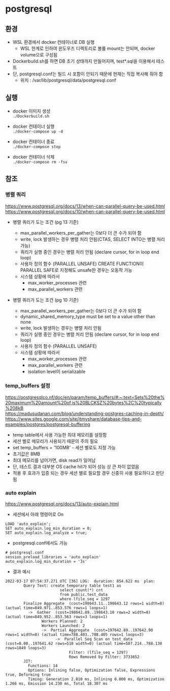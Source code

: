 # postgresql

## 환경

* WSL 환경에서 docker 컨테이너로 DB 실행  
	- WSL 한계로 인하여 윈도우즈 디렉토리로 볼륨 mount는 안되며, docker volume으로 구성됨  
* Dockerbuild.sh를 하면 DB 초기 상태까지 만들어지며, test*.sql을 이용해서 테스트  
* 단, postgresql.conf는 빌드 시 포함이 안되기 때문에 현재는 직접 복사해 줘야 함
	- 위치 : /var/lib/postgresql/data/postgresql.conf  

## 실행

* docker 이미지 생성  
`./Dockerbuild.sh`  

* docker 컨테이너 실행  
`./docker-compose up -d`  

* docker 컨테이너 종료  
`./docker-compose stop`  

* docker 컨테이너 삭제  
`./docker-compose rm -fsv`  

## 참조

### 병렬 쿼리
https://www.postgresql.org/docs/13/when-can-parallel-query-be-used.html  
https://www.postgresql.org/docs/10/when-can-parallel-query-be-used.html  

* 병렬 쿼리가 도는 조건 (pg 13 기준)  
	- max_parallel_workers_per_gather는 0보다 더 큰 수가 되야 함  
	- write, lock 발생하는 경우 병렬 처리 안됨(CTAS, SELECT INTO는 병렬 처리 가능)  
	- 쿼리가 실행 중인 경우는 병렬 처리 안됨 (declare cursor, for in loop end loop)  
	- 사용자 정의 함수 (PARALLEL UNSAFE)
	CREATE FUNCTION이 PARALLEL SAFE로 지정해도 unsafe한 경우는 오동작 가능
	- 시스템 상황에 따라서  
		- max_worker_processes 관련  
		- max_parallel_workers 관련  
	
	
* 병렬 쿼리가 도는 조건 (pg 10 기준)
	- max_parallel_workers_per_gather는 0보다 더 큰 수가 되야 함
	- dynamic_shared_memory_type must be set to a value other than none
	- write, lock 발생하는 경우는 병렬 처리 안됨
	- 쿼리가 실행 중인 경우는 병렬 처리 안됨 (declare cursor, for in loop end loop)
	- 사용자 정의 함수 (PARALLEL UNSAFE)
	- 시스템 상황에 따라서
		- max_worker_processes 관련 
		- max_parallel_workers 관련
		- isolation level이 serializable

### temp_buffers 설정
https://postgresqlco.nf/doc/en/param/temp_buffers/#:~:text=Sets%20the%20maximum%20amount%20of,is%20BLCKSZ%20bytes%2C%20typically%208kB  
https://madusudanan.com/blog/understanding-postgres-caching-in-depth/  
https://www.sites.google.com/site/itmyshare/database-tips-and-examples/postgres/postgresql-buffering  

* temp table에서 사용 가능한 최대 메모리를 설정함  
* 세션 별로 메모리가 사용되기 때문의 주의 필요  
* set temp_buffers = '100MB' - 세션 별로도 지정 가능  
* 초기값은 8MB  
* 최대 메모리를 넘어가면, disk read가 일어남  
* 단, 테스트 결과 대부분 OS cache hit가 되어 성능 상 큰 차이 없었음  
* 적용 후 효과가 입증 되는 경우 세션 별로 필요할 경우 신중히 사용 필요하다고 판단됨  

### auto explain

https://www.postgresql.org/docs/13/auto-explain.html


* 세션에서 아래 명령어로 On
```
LOAD 'auto_explain';
SET auto_explain.log_min_duration = 0;
SET auto_explain.log_analyze = true;
```
* postgresql.conf에서도 가능
```
# postgresql.conf
session_preload_libraries = 'auto_explain'
auto_explain.log_min_duration = '3s'
```

* 결과 예시
```
2022-03-17 07:54:37.271 UTC [36] LOG:  duration: 854.622 ms  plan:
        Query Text: create temporary table test1 as 
                        select count(*) cnt
                        from public.test_data
                        where lfile_seq = 1297
        Finalize Aggregate  (cost=198643.11..198643.12 rows=1 width=8) (actual time=849.971..853.576 rows=1 loops=1)
          ->  Gather  (cost=198642.89..198643.10 rows=2 width=8) (actual time=849.952..853.563 rows=3 loops=1)
                Workers Planned: 2
                Workers Launched: 2
                ->  Partial Aggregate  (cost=197642.89..197642.90 rows=1 width=8) (actual time=788.403..788.405 rows=1 loops=3)
                      ->  Parallel Seq Scan on test_data  (cost=0.00..197641.62 rows=510 width=0) (actual time=507.214..788.130 rows=1849 loops=3)
                            Filter: (lfile_seq = 1297)
                            Rows Removed by Filter: 3733652
        JIT:
          Functions: 14
          Options: Inlining false, Optimization false, Expressions true, Deforming true
          Timing: Generation 2.810 ms, Inlining 0.000 ms, Optimization 1.266 ms, Emission 14.230 ms, Total 18.307 ms
```